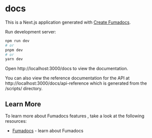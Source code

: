 # docs

This is a Next.js application generated with
[Create Fumadocs](https://github.com/fuma-nama/fumadocs).

Run development server:

```bash
npm run dev
# or
pnpm dev
# or
yarn dev
```

Open http://localhost:3000/docs to view the documentation.

You can also view the reference documentation for the API at http://localhost:3000/docs/api-reference which is generated from the /scripts/ directory.

## Learn More

To learn more about Fumadocs features , take a look at the following
resources:

- [Fumadocs](https://fumadocs.vercel.app) - learn about Fumadocs
